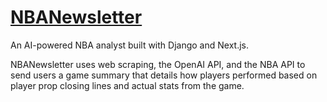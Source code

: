 # [NBANewsletter](https://nbanewsletter-oucdlz8a4-zjerath.vercel.app/)
An AI-powered NBA analyst built with Django and Next.js. 

NBANewsletter uses web scraping, the OpenAI API, and the NBA API to send users a game summary that details how players performed based on player prop closing lines and actual stats from the game.
